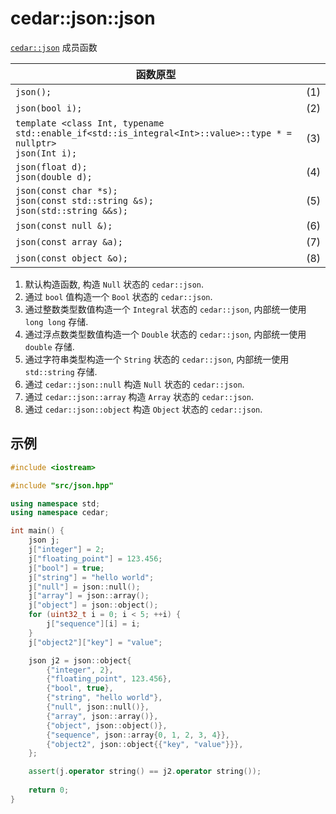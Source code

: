 # cedar::json::json

[`cedar::json`](./cedar::json.md) 成员函数

| 函数原型                                                     |      |
| ------------------------------------------------------------ | ---- |
| `json();`                                                    | (1)  |
| `json(bool i);`                                              | (2)  |
| `template <class Int, typename std::enable_if<std::is_integral<Int>::value>::type * = nullptr>`<br/>`json(Int i);` | (3)  |
| `json(float d);`<br/>`json(double d);`                       | (4)  |
| `json(const char *s);`<br/>`json(const std::string &s);`<br/>`json(std::string &&s);` | (5)  |
| `json(const null &);`                                        | (6)  |
| `json(const array &a);`                                      | (7)  |
| `json(const object &o);`                                     | (8)  |

1) 默认构造函数, 构造 `Null` 状态的 `cedar::json`.  
2) 通过 `bool` 值构造一个 `Bool` 状态的 `cedar::json`.  
3) 通过整数类型数值构造一个 `Integral` 状态的 `cedar::json`, 内部统一使用 `long long` 存储.  
4) 通过浮点数类型数值构造一个 `Double` 状态的 `cedar::json`, 内部统一使用 `double` 存储.  
5) 通过字符串类型构造一个 `String` 状态的 `cedar::json`, 内部统一使用 `std::string` 存储.  
6) 通过 `cedar::json::null` 构造 `Null` 状态的 `cedar::json`.  
7) 通过 `cedar::json::array` 构造 `Array` 状态的 `cedar::json`.  
8) 通过 `cedar::json::object` 构造 `Object` 状态的 `cedar::json`.  

## 示例

```cpp
#include <iostream>

#include "src/json.hpp"

using namespace std;
using namespace cedar;

int main() {
    json j;
    j["integer"] = 2;
    j["floating_point"] = 123.456;
    j["bool"] = true;
    j["string"] = "hello world";
    j["null"] = json::null();
    j["array"] = json::array();
    j["object"] = json::object();
    for (uint32_t i = 0; i < 5; ++i) {
        j["sequence"][i] = i;
    }
    j["object2"]["key"] = "value";

    json j2 = json::object{
        {"integer", 2},
        {"floating_point", 123.456},
        {"bool", true},
        {"string", "hello world"},
        {"null", json::null()},
        {"array", json::array()},
        {"object", json::object()},
        {"sequence", json::array{0, 1, 2, 3, 4}},
        {"object2", json::object{{"key", "value"}}},
    };

    assert(j.operator string() == j2.operator string());
  
    return 0;
}
```

